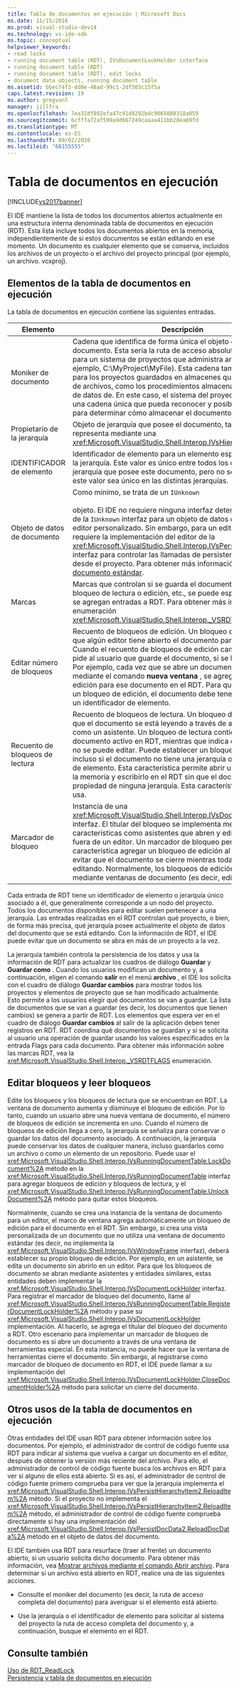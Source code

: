 ```yaml
---
title: Tabla de documentos en ejecución | Microsoft Docs
ms.date: 11/15/2016
ms.prod: visual-studio-dev14
ms.technology: vs-ide-sdk
ms.topic: conceptual
helpviewer_keywords:
- read locks
- running document table (RDT), IVsDocumentLockHolder interface
- running document table (RDT)
- running document table (RDT), edit locks
- document data objects, running document table
ms.assetid: bbec74f3-dd8e-48ad-99c1-2df503c15f5a
caps.latest.revision: 19
ms.author: gregvanl
manager: jillfra
ms.openlocfilehash: 7ea32df892efa47c91d8292bdc9065080318a059
ms.sourcegitcommit: 6cfffa72af599a9d667249caaaa411bb28ea69fd
ms.translationtype: MT
ms.contentlocale: es-ES
ms.lasthandoff: 09/02/2020
ms.locfileid: "68155555"
---
```

# <a name="running-document-table"></a>Tabla de documentos en ejecución
[!INCLUDE[vs2017banner](../../includes/vs2017banner.md)]

El IDE mantiene la lista de todos los documentos abiertos actualmente en una estructura interna denominada tabla de documentos en ejecución (RDT). Esta lista incluye todos los documentos abiertos en la memoria, independientemente de si estos documentos se están editando en ese momento. Un documento es cualquier elemento que se conserva, incluidos los archivos de un proyecto o el archivo del proyecto principal (por ejemplo, un archivo. vcxproj).  
  
## <a name="elements-of-the-running-document-table"></a>Elementos de la tabla de documentos en ejecución  
 La tabla de documentos en ejecución contiene las siguientes entradas.  
  
|Elemento|Descripción|  
|-------------|-----------------|  
|Moniker de documento|Cadena que identifica de forma única el objeto de datos del documento. Esta sería la ruta de acceso absoluta del archivo para un sistema de proyectos que administra archivos (por ejemplo, C:\MyProject\MyFile). Esta cadena también se utiliza para los proyectos guardados en almacenes que no son sistemas de archivos, como los procedimientos almacenados en una base de datos de. En este caso, el sistema del proyecto puede inventar una cadena única que pueda reconocer y posiblemente analizar para determinar cómo almacenar el documento.|  
|Propietario de la jerarquía|Objeto de jerarquía que posee el documento, tal y como se representa mediante una <xref:Microsoft.VisualStudio.Shell.Interop.IVsHierarchy> interfaz.|  
|IDENTIFICADOR de elemento|Identificador de elemento para un elemento específico dentro de la jerarquía. Este valor es único entre todos los documentos de la jerarquía que posee este documento, pero no se garantiza que este valor sea único en las distintas jerarquías.|  
|Objeto de datos de documento|Como mínimo, se trata de un `IUnknown`<br /><br /> objeto. El IDE no requiere ninguna interfaz determinada más allá de la `IUnknown` interfaz para un objeto de datos de documento del editor personalizado. Sin embargo, para un editor estándar, se requiere la implementación del editor de la <xref:Microsoft.VisualStudio.Shell.Interop.IVsPersistDocData2> interfaz para controlar las llamadas de persistencia de archivos desde el proyecto. Para obtener más información, vea [guardar un documento estándar](../../extensibility/internals/saving-a-standard-document.md).|  
|Marcas|Marcas que controlan si se guarda el documento, si se aplica un bloqueo de lectura o edición, etc., se puede especificar cuando se agregan entradas a RDT. Para obtener más información, vea la enumeración <xref:Microsoft.VisualStudio.Shell.Interop._VSRDTFLAGS>.|  
|Editar número de bloqueos|Recuento de bloqueos de edición. Un bloqueo de edición indica que algún editor tiene abierto el documento para su edición. Cuando el recuento de bloqueos de edición cambia a cero, se pide al usuario que guarde el documento, si se ha modificado. Por ejemplo, cada vez que se abre un documento en un editor mediante el comando **nueva ventana** , se agrega un bloqueo de edición para ese documento en el RDT. Para que se establezca un bloqueo de edición, el documento debe tener una jerarquía o un identificador de elemento.|  
|Recuento de bloqueos de lectura|Recuento de bloqueos de lectura. Un bloqueo de lectura indica que el documento se está leyendo a través de algún mecanismo, como un asistente. Un bloqueo de lectura contiene un documento activo en RDT, mientras que indica que el documento no se puede editar. Puede establecer un bloqueo de lectura incluso si el documento no tiene una jerarquía o un identificador de elemento. Esta característica permite abrir un documento en la memoria y escribirlo en el RDT sin que el documento sea propiedad de ninguna jerarquía. Esta característica rara vez se usa.|  
|Marcador de bloqueo|Instancia de una <xref:Microsoft.VisualStudio.Shell.Interop.IVsDocumentLockHolder> interfaz. El titular del bloqueo se implementa mediante características como asistentes que abren y editan documentos fuera de un editor. Un marcador de bloqueo permite a la característica agregar un bloqueo de edición al documento para evitar que el documento se cierre mientras todavía se está editando. Normalmente, los bloqueos de edición solo se agregan mediante ventanas de documento (es decir, editores).|  
  
 Cada entrada de RDT tiene un identificador de elemento o jerarquía único asociado a él, que generalmente corresponde a un nodo del proyecto. Todos los documentos disponibles para editar suelen pertenecer a una jerarquía. Las entradas realizadas en el RDT controlan qué proyecto, o bien, de forma más precisa, qué jerarquía posee actualmente el objeto de datos del documento que se está editando. Con la información de RDT, el IDE puede evitar que un documento se abra en más de un proyecto a la vez.  
  
 La jerarquía también controla la persistencia de los datos y usa la información de RDT para actualizar los cuadros de diálogo **Guardar** y **Guardar como** . Cuando los usuarios modifican un documento y, a continuación, eligen el comando **salir** en el menú **archivo** , el IDE los solicita con el cuadro de diálogo **Guardar cambios** para mostrar todos los proyectos y elementos de proyecto que se han modificado actualmente. Esto permite a los usuarios elegir qué documentos se van a guardar. La lista de documentos que se van a guardar (es decir, los documentos que tienen cambios) se genera a partir de RDT. Los elementos que espera ver en el cuadro de diálogo **Guardar cambios** al salir de la aplicación deben tener registros en RDT. RDT coordina qué documentos se guardan y si se solicita al usuario una operación de guardar usando los valores especificados en la entrada Flags para cada documento. Para obtener más información sobre las marcas RDT, vea la <xref:Microsoft.VisualStudio.Shell.Interop._VSRDTFLAGS> enumeración.  
  
## <a name="edit-locks-and-read-locks"></a>Editar bloqueos y leer bloqueos  
 Edite los bloqueos y los bloqueos de lectura que se encuentran en RDT. La ventana de documento aumenta y disminuye el bloqueo de edición. Por lo tanto, cuando un usuario abre una nueva ventana de documento, el número de bloqueos de edición se incrementa en uno. Cuando el número de bloqueos de edición llega a cero, la jerarquía se señaliza para conservar o guardar los datos del documento asociado. A continuación, la jerarquía puede conservar los datos de cualquier manera, incluso guardarlos como un archivo o como un elemento de un repositorio. Puede usar el <xref:Microsoft.VisualStudio.Shell.Interop.IVsRunningDocumentTable.LockDocument%2A> método en la <xref:Microsoft.VisualStudio.Shell.Interop.IVsRunningDocumentTable> interfaz para agregar bloqueos de edición y bloqueos de lectura, y el <xref:Microsoft.VisualStudio.Shell.Interop.IVsRunningDocumentTable.UnlockDocument%2A> método para quitar estos bloqueos.  
  
 Normalmente, cuando se crea una instancia de la ventana de documento para un editor, el marco de ventana agrega automáticamente un bloqueo de edición para el documento en el RDT. Sin embargo, si crea una vista personalizada de un documento que no utiliza una ventana de documento estándar (es decir, no implementa la <xref:Microsoft.VisualStudio.Shell.Interop.IVsWindowFrame> interfaz), deberá establecer su propio bloqueo de edición. Por ejemplo, en un asistente, se edita un documento sin abrirlo en un editor. Para que los bloqueos de documento se abran mediante asistentes y entidades similares, estas entidades deben implementar la <xref:Microsoft.VisualStudio.Shell.Interop.IVsDocumentLockHolder> interfaz. Para registrar el marcador de bloqueo del documento, llame al <xref:Microsoft.VisualStudio.Shell.Interop.IVsRunningDocumentTable.RegisterDocumentLockHolder%2A> método y pase su <xref:Microsoft.VisualStudio.Shell.Interop.IVsDocumentLockHolder> implementación. Al hacerlo, se agrega el titular del bloqueo del documento a RDT. Otro escenario para implementar un marcador de bloqueo de documento es si abre un documento a través de una ventana de herramientas especial. En esta instancia, no puede hacer que la ventana de herramientas cierre el documento. Sin embargo, al registrarse como marcador de bloqueo de documento en RDT, el IDE puede llamar a su implementación del <xref:Microsoft.VisualStudio.Shell.Interop.IVsDocumentLockHolder.CloseDocumentHolder%2A> método para solicitar un cierre del documento.  
  
## <a name="other-uses-of-the-running-document-table"></a>Otros usos de la tabla de documentos en ejecución  
 Otras entidades del IDE usan RDT para obtener información sobre los documentos. Por ejemplo, el administrador de control de código fuente usa RDT para indicar al sistema que vuelva a cargar un documento en el editor, después de obtener la versión más reciente del archivo. Para ello, el administrador de control de código fuente busca los archivos en RDT para ver si alguno de ellos está abierto. Si es así, el administrador de control de código fuente primero comprueba para ver que la jerarquía implementa el <xref:Microsoft.VisualStudio.Shell.Interop.IVsPersistHierarchyItem2.ReloadItem%2A> método. Si el proyecto no implementa el <xref:Microsoft.VisualStudio.Shell.Interop.IVsPersistHierarchyItem2.ReloadItem%2A> método, el administrador de control de código fuente comprueba directamente si hay una implementación del <xref:Microsoft.VisualStudio.Shell.Interop.IVsPersistDocData2.ReloadDocData%2A> método en el objeto de datos del documento.  
  
 El IDE también usa RDT para resurface (traer al frente) un documento abierto, si un usuario solicita dicho documento. Para obtener más información, vea [Mostrar archivos mediante el comando Abrir archivo](../../extensibility/internals/displaying-files-by-using-the-open-file-command.md). Para determinar si un archivo está abierto en RDT, realice una de las siguientes acciones.  
  
- Consulte el moniker del documento (es decir, la ruta de acceso completa del documento) para averiguar si el elemento está abierto.  
  
- Use la jerarquía o el identificador de elemento para solicitar al sistema del proyecto la ruta de acceso completa del documento y, a continuación, busque el elemento en el RDT.  
  
## <a name="see-also"></a>Consulte también  
 [Uso de RDT_ReadLock](../../extensibility/internals/rdt-readlock-usage.md)   
 [Persistencia y tabla de documentos en ejecución](../../extensibility/internals/persistence-and-the-running-document-table.md)
